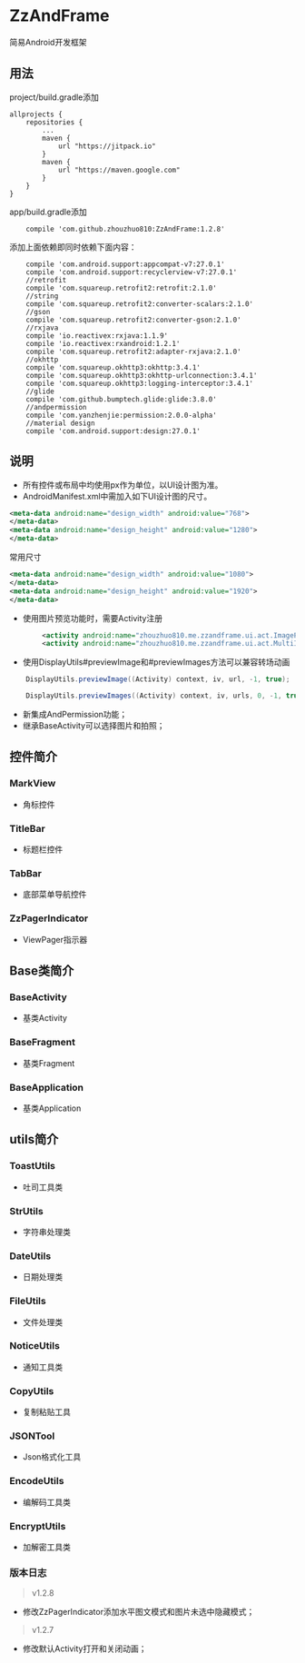 # ZzAndFrame
简易Android开发框架

## 用法

project/build.gradle添加

```
allprojects {
	repositories {
		...
		maven {
		    url "https://jitpack.io"
		}
		maven {
		    url "https://maven.google.com"
		}
	}
}
```

app/build.gradle添加

```
    compile 'com.github.zhouzhuo810:ZzAndFrame:1.2.8'
```

添加上面依赖即同时依赖下面内容：
```
    compile 'com.android.support:appcompat-v7:27.0.1'
    compile 'com.android.support:recyclerview-v7:27.0.1'
    //retrofit
    compile 'com.squareup.retrofit2:retrofit:2.1.0'
    //string
    compile 'com.squareup.retrofit2:converter-scalars:2.1.0'
    //gson
    compile 'com.squareup.retrofit2:converter-gson:2.1.0'
    //rxjava
    compile 'io.reactivex:rxjava:1.1.9'
    compile 'io.reactivex:rxandroid:1.2.1'
    compile 'com.squareup.retrofit2:adapter-rxjava:2.1.0'
    //okhttp
    compile 'com.squareup.okhttp3:okhttp:3.4.1'
    compile 'com.squareup.okhttp3:okhttp-urlconnection:3.4.1'
    compile 'com.squareup.okhttp3:logging-interceptor:3.4.1'
    //glide
    compile 'com.github.bumptech.glide:glide:3.8.0'
    //andpermission
    compile 'com.yanzhenjie:permission:2.0.0-alpha'
    //material design
    compile 'com.android.support:design:27.0.1'
```

## 说明

- 所有控件或布局中均使用px作为单位，以UI设计图为准。
- AndroidManifest.xml中需加入如下UI设计图的尺寸。
```xml
<meta-data android:name="design_width" android:value="768">
</meta-data>
<meta-data android:name="design_height" android:value="1280">
</meta-data>
```
常用尺寸
```xml
<meta-data android:name="design_width" android:value="1080">
</meta-data>
<meta-data android:name="design_height" android:value="1920">
</meta-data>
```


- 使用图片预览功能时，需要Activity注册

```xml
        <activity android:name="zhouzhuo810.me.zzandframe.ui.act.ImagePreviewActivity" />
        <activity android:name="zhouzhuo810.me.zzandframe.ui.act.MultiImagePreviewActivity" />
```

- 使用DisplayUtils#previewImage和#previewImages方法可以兼容转场动画

```java
    DisplayUtils.previewImage((Activity) context, iv, url, -1, true);
```

```java
    DisplayUtils.previewImages((Activity) context, iv, urls, 0, -1, true);
```
- 新集成AndPermission功能；
- 继承BaseActivity可以选择图片和拍照；


## 控件简介

### MarkView

- 角标控件

### TitleBar

- 标题栏控件

### TabBar

- 底部菜单导航控件

### ZzPagerIndicator

- ViewPager指示器

## Base类简介

### BaseActivity

- 基类Activity

### BaseFragment

- 基类Fragment

### BaseApplication

- 基类Application


## utils简介

### ToastUtils

- 吐司工具类

### StrUtils

- 字符串处理类

### DateUtils

- 日期处理类

### FileUtils

- 文件处理类

### NoticeUtils

- 通知工具类

### CopyUtils

- 复制粘贴工具

### JSONTool

- Json格式化工具

### EncodeUtils

- 编解码工具类
 
### EncryptUtils

- 加解密工具类


### 版本日志

> v1.2.8

- 修改ZzPagerIndicator添加水平图文模式和图片未选中隐藏模式；

> v1.2.7

- 修改默认Activity打开和关闭动画；


